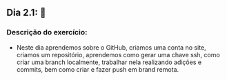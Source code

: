 ## Dia 2.1: :closed_book:

### Descrição do exercício:

- Neste dia aprendemos sobre o GitHub, criamos uma conta no site, criamos um repositório, aprendemos como gerar uma chave ssh, como criar uma branch localmente, trabalhar nela realizando adições e commits, bem como criar e fazer push em brand remota.
